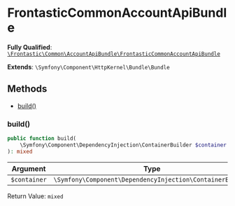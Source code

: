 #  FrontasticCommonAccountApiBundle

**Fully Qualified**: [`\Frontastic\Common\AccountApiBundle\FrontasticCommonAccountApiBundle`](../../../src/php/AccountApiBundle/FrontasticCommonAccountApiBundle.php)

**Extends**: `\Symfony\Component\HttpKernel\Bundle\Bundle`

## Methods

* [build()](#build)

### build()

```php
public function build(
    \Symfony\Component\DependencyInjection\ContainerBuilder $container
): mixed
```

Argument|Type|Default|Description
--------|----|-------|-----------
`$container`|`\Symfony\Component\DependencyInjection\ContainerBuilder`||

Return Value: `mixed`

